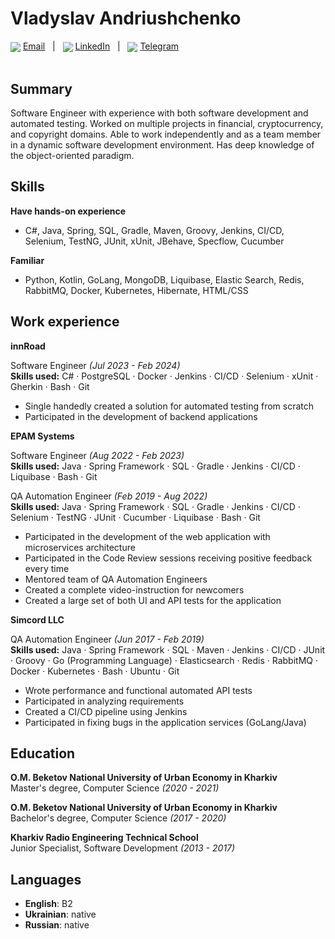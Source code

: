 # Vladyslav Andriushchenko

<div>
  <img valign="middle" src="https://img.icons8.com/color/20/null/message-squared.png" />
  <a align="center" href="mailto:vladislavandruschenko@gmail.com">Email</a>
  <span>&nbsp;&nbsp;|&nbsp;&nbsp;</span>
  <img valign="middle" src="https://img.icons8.com/fluency/20/null/linkedin.png" />
  <a href="https://www.linkedin.com/in/vladyslav-andriushchenko-71b56a153/">LinkedIn</a>
  <span>&nbsp;&nbsp;|&nbsp;&nbsp;</span>
  <img valign="middle" src="https://img.icons8.com/fluency/20/null/telegram-app.png" />
  <a href="https://t.me/Lemnus">Telegram</a>
</div>
<br>

## Summary
Software Engineer with experience with both software development and automated testing. Worked on multiple projects in financial, cryptocurrency, and copyright domains. Able to work independently and as a team member in a dynamic software development environment. Has deep knowledge of the object-oriented paradigm. 

## Skills
**Have hands-on experience**<br>
* C#, Java, Spring, SQL, Gradle, Maven, Groovy, Jenkins, CI/CD, Selenium, TestNG, JUnit, xUnit, JBehave, Specflow, Cucumber

**Familiar**<br>
* Python, Kotlin, GoLang, MongoDB, Liquibase, Elastic Search, Redis, RabbitMQ, Docker, Kubernetes, Hibernate, HTML/CSS

## Work experience

**innRoad**<br>

Software Engineer _(Jul 2023 - Feb 2024)_<br>
**Skills used:** C# · PostgreSQL · Docker · Jenkins · CI/CD · Selenium · xUnit · Gherkin · Bash · Git<br>

* Single handedly created a solution for automated testing from scratch
* Participated in the development of backend applications


**EPAM Systems**<br>

Software Engineer _(Aug 2022 - Feb 2023)_<br>
**Skills used:** Java · Spring Framework · SQL · Gradle · Jenkins · CI/CD · Liquibase · Bash · Git<br>

QA Automation Engineer _(Feb 2019 - Aug 2022)_<br>
**Skills used:** Java · Spring Framework · SQL · Gradle · Jenkins · CI/CD · Selenium · TestNG · JUnit · Cucumber · Liquibase · Bash · Git<br>

* Participated in the development of the web application with microservices architecture
* Participated in the Code Review sessions receiving positive feedback every time
* Mentored team of QA Automation Engineers
* Created a complete video-instruction for newcomers 
* Created a large set of both UI and API tests for the application


**Simcord LLC**<br>

QA Automation Engineer _(Jun 2017 - Feb 2019)_<br>
**Skills used:** Java · Spring Framework · SQL · Maven · Jenkins · CI/CD · JUnit · Groovy · Go (Programming Language) · Elasticsearch · Redis · RabbitMQ · Docker · Kubernetes · Bash · Ubuntu · Git

* Wrote performance and functional automated API tests
* Participated in analyzing requirements
* Created a CI/CD pipeline using Jenkins
* Participated in fixing bugs in the application services (GoLang/Java)

## Education
**O.M. Beketov National University of Urban Economy in Kharkiv**<br>
Master's degree, Computer Science _(2020 - 2021)_  <br>

**O.M. Beketov National University of Urban Economy in Kharkiv**<br>
Bachelor's degree, Computer Science _(2017 - 2020)_ <br>

**Kharkiv Radio Engineering Technical School**<br>
Junior Specialist, Software Development _(2013 - 2017)_

## Languages
* **English**: B2 <br>
* **Ukrainian**: native <br>
* **Russian**: native
